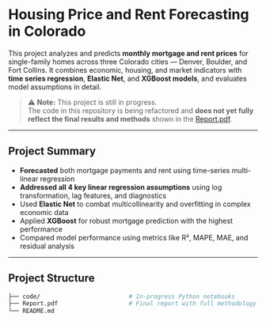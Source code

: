 # Housing Price and Rent Forecasting in Colorado

This project analyzes and predicts **monthly mortgage and rent prices** for single-family homes across three Colorado cities — Denver, Boulder, and Fort Collins. It combines economic, housing, and market indicators with **time series regression**, **Elastic Net**, and **XGBoost models**, and evaluates model assumptions in detail.

> ⚠️ **Note:** This project is still in progress.  
> The code in this repository is being refactored and **does not yet fully reflect the final results and methods** shown in the [Report.pdf](Report.pdf).

---

## Project Summary

- **Forecasted** both mortgage payments and rent using time-series multi-linear regression
- **Addressed all 4 key linear regression assumptions** using log transformation, lag features, and diagnostics
- Used **Elastic Net** to combat multicollinearity and overfitting in complex economic data
- Applied **XGBoost** for robust mortgage prediction with the highest performance
- Compared model performance using metrics like R², MAPE, MAE, and residual analysis

---

## Project Structure

```bash
├── code/                         # In-progress Python notebooks
├── Report.pdf                    # Final report with full methodology and results
└── README.md
